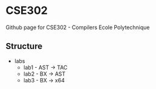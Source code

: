 # CSE302

Github page for CSE302 - Compilers Ecole Polytechnique

## Structure

- labs
  - lab1 - AST -> TAC
  - lab2 - BX -> AST
  - lab3 - BX -> x64
